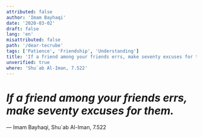 ```yaml
---
attributed: false
author: 'Imam Bayhaqi'
date: '2020-03-02'
draft: false
lang: 'en'
misattributed: false
path: '/dear-tecrube'
tags: ['Patience', 'Friendship', 'Understanding']
title: 'If a friend among your friends errs, make seventy excuses for them.'
unverified: true
where: 'Shu`ab Al-Iman, 7.522'
---
```


# *If a friend among your friends errs, make seventy excuses for them.*
&mdash; Imam Bayhaqi, Shu`ab Al-Iman, 7.522